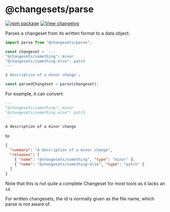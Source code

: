 # @changesets/parse

[![npm package](https://img.shields.io/npm/v/@changesets/parse.svg)](https://npmjs.com/package/@changesets/parse)
[![View changelog](https://img.shields.io/badge/Explore%20Changelog-brightgreen)](./CHANGELOG.md)

Parses a changeset from its written format to a data object.

```js
import parse from "@changesets/parse";

const changeset = `---
"@changesets/something": minor
"@changesets/something-else": patch
---

A description of a minor change`;

const parsedChangeset = parse(changeset);
```

For example, it can convert:

```md
---
"@changesets/something": minor
"@changesets/something-else": patch
---

A description of a minor change
```

to

```json
{
  "summary": "A description of a minor change",
  "releases": [
    { "name": "@changesets/something", "type": "minor" },
    { "name": "@changesets/something-else", "type": "patch" }
  ]
}
```

Note that this is not quite a complete Changeset for most tools as it lacks an `id`.

For written changesets, the id is normally given as the file name, which parse is not aware of.
